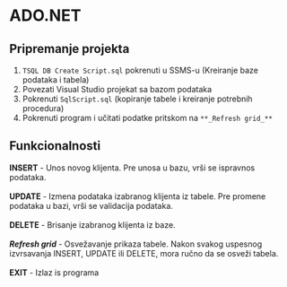 # ADO.NET
## Pripremanje projekta
1. `TSQL DB Create Script.sql` pokrenuti u SSMS-u (Kreiranje baze podataka i tabela)
2. Povezati Visual Studio projekat sa bazom podataka
3. Pokrenuti `SqlScript.sql` (kopiranje tabele i kreiranje potrebnih procedura)
4. Pokrenuti program i učitati podatke pritskom na `**_Refresh grid_**`

## Funkcionalnosti
**INSERT** - Unos novog klijenta. Pre unosa u bazu, vrši se ispravnos podataka.<br><br>
**UPDATE** - Izmena podataka izabranog klijenta iz tabele. Pre promene podataka u bazi, vrši se validacija podataka.<br><br>
**DELETE** - Brisanje izabranog klijenta iz baze.<br><br>
**_Refresh grid_** - Osvežavanje prikaza tabele. Nakon svakog uspesnog izvrsavanja INSERT, UPDATE ili DELETE, mora ručno da se osveži tabela.<br><br>
**EXIT** - Izlaz is programa
